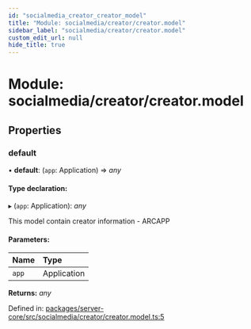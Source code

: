 ```yaml
---
id: "socialmedia_creator_creator_model"
title: "Module: socialmedia/creator/creator.model"
sidebar_label: "socialmedia/creator/creator.model"
custom_edit_url: null
hide_title: true
---
```


# Module: socialmedia/creator/creator.model

## Properties

### default

• **default**: (`app`: Application) => *any*

#### Type declaration:

▸ (`app`: Application): *any*

This model contain creator information - ARCAPP

#### Parameters:

| Name | Type |
| :------ | :------ |
| `app` | Application |

**Returns:** *any*

Defined in: [packages/server-core/src/socialmedia/creator/creator.model.ts:5](https://github.com/xr3ngine/xr3ngine/blob/2d83606b6/packages/server-core/src/socialmedia/creator/creator.model.ts#L5)
